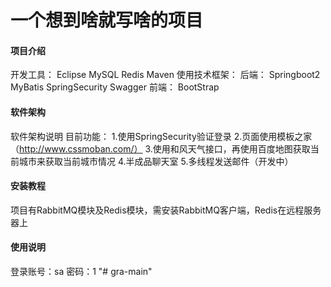 # 一个想到啥就写啥的项目

#### 项目介绍
开发工具：
    Eclipse
    MySQL
    Redis
    Maven
使用技术框架：
后端：
    Springboot2
    MyBatis
    SpringSecurity
    Swagger
前端：
    BootStrap
#### 软件架构
软件架构说明
目前功能：
    1.使用SpringSecurity验证登录
    2.页面使用模板之家（http://www.cssmoban.com/）
    3.使用和风天气接口，再使用百度地图获取当前城市来获取当前城市情况
    4.半成品聊天室
    5.多线程发送邮件（开发中）


#### 安装教程
项目有RabbitMQ模块及Redis模块，需安装RabbitMQ客户端，Redis在远程服务器上

#### 使用说明
登录账号：sa
密码：1
"# gra-main" 
